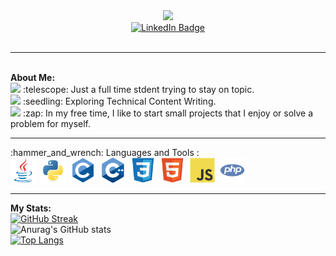 <div id = "header" align = "center">
  <img src = "https://media4.giphy.com/media/scZPhLqaVOM1qG4lT9/giphy.gif?cid=ecf05e47oujnur7qk1rlc3ugb5gjgbhxusqpundpgic2d1nk&rid=giphy.gif&ct=g" width = "300"/>
</div>

<div id = "badges" align = "center">
  <a href = "https://www.linkedin.com/in/jeffrey-baker-318552171/">
    <img src = "https://img.shields.io/badge/LinkedIn-blue?style=for-the-badge&logo=linkedin&logoColor=white" alt = "LinkedIn Badge"/>
  </a>
</div>

<div id = "views" align = "center">
  <img src = "https://komarev.com/ghpvc/?username=tomoya187&style=flat-square&color=blue" alt=""/>
</div>

<hr --->
<br>

<div id = "aboutMe" align = "left">
  <b>About Me: </b>
  <br>
  <img src = "https://images-wixmp-ed30a86b8c4ca887773594c2.wixmp.com/f/1debef4a-cf0b-4fe2-ba1a-ffd4fb70e6bd/d8wsxp2-5fff95fc-539b-4ccc-85b4-c44dea59cc27.gif?token=eyJ0eXAiOiJKV1QiLCJhbGciOiJIUzI1NiJ9.eyJzdWIiOiJ1cm46YXBwOjdlMGQxODg5ODIyNjQzNzNhNWYwZDQxNWVhMGQyNmUwIiwiaXNzIjoidXJuOmFwcDo3ZTBkMTg4OTgyMjY0MzczYTVmMGQ0MTVlYTBkMjZlMCIsIm9iaiI6W1t7InBhdGgiOiJcL2ZcLzFkZWJlZjRhLWNmMGItNGZlMi1iYTFhLWZmZDRmYjcwZTZiZFwvZDh3c3hwMi01ZmZmOTVmYy01MzliLTRjY2MtODViNC1jNDRkZWE1OWNjMjcuZ2lmIn1dXSwiYXVkIjpbInVybjpzZXJ2aWNlOmZpbGUuZG93bmxvYWQiXX0.NaSGa_pQLNTBKgQQpBK58azB4woOpfwwPvp9UPLF3Vg" width = "40">
     :telescope: Just a full time stdent trying to stay on topic.
     <br>
<img src = "https://images-wixmp-ed30a86b8c4ca887773594c2.wixmp.com/f/1debef4a-cf0b-4fe2-ba1a-ffd4fb70e6bd/d8wsxp2-5fff95fc-539b-4ccc-85b4-c44dea59cc27.gif?token=eyJ0eXAiOiJKV1QiLCJhbGciOiJIUzI1NiJ9.eyJzdWIiOiJ1cm46YXBwOjdlMGQxODg5ODIyNjQzNzNhNWYwZDQxNWVhMGQyNmUwIiwiaXNzIjoidXJuOmFwcDo3ZTBkMTg4OTgyMjY0MzczYTVmMGQ0MTVlYTBkMjZlMCIsIm9iaiI6W1t7InBhdGgiOiJcL2ZcLzFkZWJlZjRhLWNmMGItNGZlMi1iYTFhLWZmZDRmYjcwZTZiZFwvZDh3c3hwMi01ZmZmOTVmYy01MzliLTRjY2MtODViNC1jNDRkZWE1OWNjMjcuZ2lmIn1dXSwiYXVkIjpbInVybjpzZXJ2aWNlOmZpbGUuZG93bmxvYWQiXX0.NaSGa_pQLNTBKgQQpBK58azB4woOpfwwPvp9UPLF3Vg" width = "40">
     :seedling: Exploring Technical Content Writing.
     <br>

<img src = "https://images-wixmp-ed30a86b8c4ca887773594c2.wixmp.com/f/1debef4a-cf0b-4fe2-ba1a-ffd4fb70e6bd/d8wsxp2-5fff95fc-539b-4ccc-85b4-c44dea59cc27.gif?token=eyJ0eXAiOiJKV1QiLCJhbGciOiJIUzI1NiJ9.eyJzdWIiOiJ1cm46YXBwOjdlMGQxODg5ODIyNjQzNzNhNWYwZDQxNWVhMGQyNmUwIiwiaXNzIjoidXJuOmFwcDo3ZTBkMTg4OTgyMjY0MzczYTVmMGQ0MTVlYTBkMjZlMCIsIm9iaiI6W1t7InBhdGgiOiJcL2ZcLzFkZWJlZjRhLWNmMGItNGZlMi1iYTFhLWZmZDRmYjcwZTZiZFwvZDh3c3hwMi01ZmZmOTVmYy01MzliLTRjY2MtODViNC1jNDRkZWE1OWNjMjcuZ2lmIn1dXSwiYXVkIjpbInVybjpzZXJ2aWNlOmZpbGUuZG93bmxvYWQiXX0.NaSGa_pQLNTBKgQQpBK58azB4woOpfwwPvp9UPLF3Vg" width = "40"> 
    :zap: In my free time, I like to start small projects that I enjoy or solve a problem for myself.
    <br>
</div>

---

<div id = "languages" align = "left">
  :hammer_and_wrench: Languages and Tools :
  <br>
  <img src="https://raw.githubusercontent.com/devicons/devicon/1119b9f84c0290e0f0b38982099a2bd027a48bf1/icons/java/java-original.svg" title="Java" alt="Java" width="40" height="40"/>&nbsp;
  <img src = "https://raw.githubusercontent.com/devicons/devicon/1119b9f84c0290e0f0b38982099a2bd027a48bf1/icons/python/python-original.svg" title = "python" alt = "Python" width = 40" height = "40" />&nbsp
  <img src = "https://raw.githubusercontent.com/devicons/devicon/1119b9f84c0290e0f0b38982099a2bd027a48bf1/icons/c/c-original.svg" title = "c" alt = "C" width = 40" height = "40" />&nbsp
  <img src = "https://raw.githubusercontent.com/devicons/devicon/1119b9f84c0290e0f0b38982099a2bd027a48bf1/icons/cplusplus/cplusplus-original.svg" title = "c++" alt = "C++" width = 40" height = "40" />&nbsp
  <img src = "https://raw.githubusercontent.com/devicons/devicon/1119b9f84c0290e0f0b38982099a2bd027a48bf1/icons/css3/css3-original.svg" title = "css" alt = "CSS" width = 40" height = "40" />&nbsp
  <img src = "https://raw.githubusercontent.com/devicons/devicon/1119b9f84c0290e0f0b38982099a2bd027a48bf1/icons/html5/html5-original.svg" title = "html" alt = "HTML" width = 40" height = "40" />&nbsp
  <img src = "https://raw.githubusercontent.com/devicons/devicon/1119b9f84c0290e0f0b38982099a2bd027a48bf1/icons/javascript/javascript-original.svg" title = "javascript" alt = "Javascript" width = 40" height = "40" />&nbsp
  <img src = "https://raw.githubusercontent.com/devicons/devicon/1119b9f84c0290e0f0b38982099a2bd027a48bf1/icons/php/php-plain.svg" title = "php" alt = "PHP" width = 40" height = "40" />&nbsp
</div>

---
<B> My Stats: </b>
<br>
[![GitHub Streak](http://github-readme-streak-stats.herokuapp.com?user=tomoya187&theme=dark&hide_border=true)](https://git.io/streak-stats)
<br>
![Anurag's GitHub stats](https://github-readme-stats.vercel.app/api?username=tomoya187&show_icons=true&theme=dark)
<br>
[![Top Langs](https://github-readme-stats.vercel.app/api/top-langs/?username=tomoya187&layout=compact&theme=vision-friendly-dark)](https://github.com/tomoya187/github-readme-stats)


